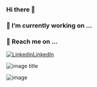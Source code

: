 ### Hi there 👋
### 🔭 I’m currently working on ...

### 💬 Reach me on ...

[![Linkedin](https://i.stack.imgur.com/gVE0j.png)LinkedIn](https://www.linkedin.com/in/manikandan-venkatesan)  

![image title](https://rushter.com/counter.svg)  

![image](https://img.shields.io/twitter/follow/mani_kandan1207?style=social)

<!--
**manikandanvengatesan/manikandanvengatesan** is a ✨ _special_ ✨ repository because its `README.md` (this file) appears on your GitHub profile.

Here are some ideas to get you started:

- 🔭 I’m currently working on ...
- 🌱 I’m currently learning ...
- 👯 I’m looking to collaborate on ...
- 🤔 I’m looking for help with ...
- 💬 Ask me about ...
- 📫 How to reach me: ...
- 😄 Pronouns: ...
- ⚡ Fun fact: ...
-->
